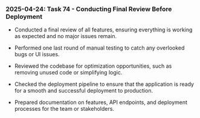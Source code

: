 ### 2025-04-24: Task 74 - Conducting Final Review Before Deployment

* Conducted a final review of all features, ensuring everything is working as expected and no major issues remain.

* Performed one last round of manual testing to catch any overlooked bugs or UI issues.

* Reviewed the codebase for optimization opportunities, such as removing unused code or simplifying logic.

* Checked the deployment pipeline to ensure that the application is ready for a smooth and successful deployment to production.

* Prepared documentation on features, API endpoints, and deployment processes for the team or stakeholders.